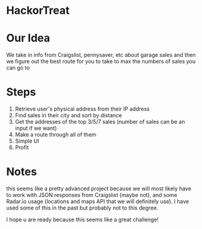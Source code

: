 # HackorTreat

# Our Idea
We take in info from Craigslist, pennysaver, etc about garage sales and then we figure out the best route for you to take to max the numbers of sales you can go to


# Steps

1. Retrieve user's physical address from their IP address
2. Find sales in their city and sort by distance
3. Get the addresses of the top 3/5/7 sales (number of sales can be an input if we want)
4. Make a route through all of them
5. Simple UI
6. Profit

# Notes

this seems like a pretty advanced project because we will most likely have to work with JSON responses from Craigslist (maybe not), and some Radar.io usage (locations and maps API that we will definitely use). I have used some of this in the past but probably not to this degree.

I hope u are ready because this seems like a great challenge!
